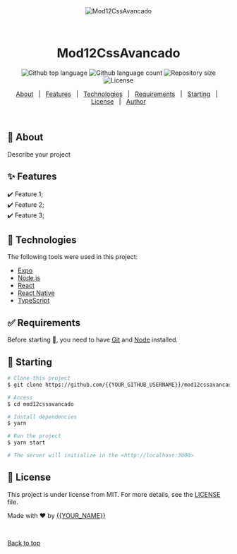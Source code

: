 <div align="center" id="top"> 
  <img src="./.github/app.gif" alt="Mod12CssAvancado" />

  &#xa0;

  <!-- <a href="https://mod12cssavancado.netlify.app">Demo</a> -->
</div>

<h1 align="center">Mod12CssAvancado</h1>

<p align="center">
  <img alt="Github top language" src="https://img.shields.io/github/languages/top/{{YOUR_GITHUB_USERNAME}}/mod12cssavancado?color=56BEB8">

  <img alt="Github language count" src="https://img.shields.io/github/languages/count/{{YOUR_GITHUB_USERNAME}}/mod12cssavancado?color=56BEB8">

  <img alt="Repository size" src="https://img.shields.io/github/repo-size/{{YOUR_GITHUB_USERNAME}}/mod12cssavancado?color=56BEB8">

  <img alt="License" src="https://img.shields.io/github/license/{{YOUR_GITHUB_USERNAME}}/mod12cssavancado?color=56BEB8">

  <!-- <img alt="Github issues" src="https://img.shields.io/github/issues/{{YOUR_GITHUB_USERNAME}}/mod12cssavancado?color=56BEB8" /> -->

  <!-- <img alt="Github forks" src="https://img.shields.io/github/forks/{{YOUR_GITHUB_USERNAME}}/mod12cssavancado?color=56BEB8" /> -->

  <!-- <img alt="Github stars" src="https://img.shields.io/github/stars/{{YOUR_GITHUB_USERNAME}}/mod12cssavancado?color=56BEB8" /> -->
</p>

<!-- Status -->

<!-- <h4 align="center"> 
	🚧  Mod12CssAvancado 🚀 Under construction...  🚧
</h4> 

<hr> -->

<p align="center">
  <a href="#dart-about">About</a> &#xa0; | &#xa0; 
  <a href="#sparkles-features">Features</a> &#xa0; | &#xa0;
  <a href="#rocket-technologies">Technologies</a> &#xa0; | &#xa0;
  <a href="#white_check_mark-requirements">Requirements</a> &#xa0; | &#xa0;
  <a href="#checkered_flag-starting">Starting</a> &#xa0; | &#xa0;
  <a href="#memo-license">License</a> &#xa0; | &#xa0;
  <a href="https://github.com/{{YOUR_GITHUB_USERNAME}}" target="_blank">Author</a>
</p>

<br>

## :dart: About ##

Describe your project

## :sparkles: Features ##

:heavy_check_mark: Feature 1;\
:heavy_check_mark: Feature 2;\
:heavy_check_mark: Feature 3;

## :rocket: Technologies ##

The following tools were used in this project:

- [Expo](https://expo.io/)
- [Node.js](https://nodejs.org/en/)
- [React](https://pt-br.reactjs.org/)
- [React Native](https://reactnative.dev/)
- [TypeScript](https://www.typescriptlang.org/)

## :white_check_mark: Requirements ##

Before starting :checkered_flag:, you need to have [Git](https://git-scm.com) and [Node](https://nodejs.org/en/) installed.

## :checkered_flag: Starting ##

```bash
# Clone this project
$ git clone https://github.com/{{YOUR_GITHUB_USERNAME}}/mod12cssavancado

# Access
$ cd mod12cssavancado

# Install dependencies
$ yarn

# Run the project
$ yarn start

# The server will initialize in the <http://localhost:3000>
```

## :memo: License ##

This project is under license from MIT. For more details, see the [LICENSE](LICENSE.md) file.


Made with :heart: by <a href="https://github.com/{{YOUR_GITHUB_USERNAME}}" target="_blank">{{YOUR_NAME}}</a>

&#xa0;

<a href="#top">Back to top</a>
